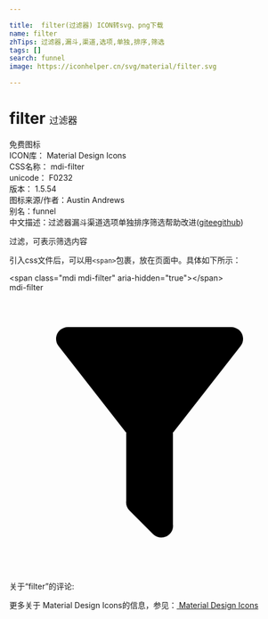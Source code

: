 ```yaml
---

title:  filter(过滤器) ICON转svg、png下载
name: filter
zhTips: 过滤器,漏斗,渠道,选项,单独,排序,筛选
tags: []
search: funnel
image: https://iconhelper.cn/svg/material/filter.svg

---
```


# filter  <small style="font-size: 60%;font-weight: 100">过滤器</small>


<div class="detail-page">
<p>
<span><span class="badge-success badge">免费图标</span> </span>
<br/>
<span>
ICON库：
<span class="badge-secondary badge">Material Design Icons</span> 
</span>
<br/>
<span>
CSS名称：
<span class="badge-secondary badge">mdi-filter</span> 
</span>
<br/>
<span>
unicode：
<span class="badge-secondary badge">F0232</span> 
<copy-btn content='F0232' btn-title=""></copy-btn>
<copy-btn :content='String.fromCodePoint(parseInt("F0232", 16))' btn-title="复制U"></copy-btn>
</span>
<br/>
<span>
版本：
<span class="badge-secondary badge">1.5.54</span> 
</span>
<br/>
<span>图标来源/作者：<span class="badge-light badge">Austin Andrews</span></span> 
<br/>
<span>别名：<span class="badge-light badge">funnel</span></span><br/><span class="zh-detail">中文描述：<span class="badge-primary badge">过滤器</span><span class="badge-primary badge">漏斗</span><span class="badge-primary badge">渠道</span><span class="badge-primary badge">选项</span><span class="badge-primary badge">单独</span><span class="badge-primary badge">排序</span><span class="badge-primary badge">筛选</span><span class="help-link"><span>帮助改进</span>(<a href="https://gitee.com/liuwave/icon-helper/edit/master/json/material/filter.json" target="_blank" rel="noopener noreferrer">gitee</a><a href="https://github.com/liuwave/icon-helper/edit/master/json/material/filter.json" target="_blank" rel="noopener noreferrer">github</a></span>)</span><br/>
</p>
</div><div class="description description alert alert-light">过滤，可表示筛选内容</div>
<div class="alert alert-dark">
  <i class="mdi mdi-filter mdi-48px"></i>
  <i class="mdi mdi-filter mdi-36px"></i>
  <i class="mdi mdi-filter mdi-24px"></i>
  <i class="mdi mdi-filter mdi-18px"></i>
</div>
<div>
  <p>引入css文件后，可以用<code>&lt;span&gt;</code>包裹，放在页面中。具体如下所示：    
  </p>
  <div class="alert alert-primary" style="font-size: 14px">
    &lt;span class="mdi mdi-filter" aria-hidden="true"&gt;&lt;/span&gt;
    <copy-btn content='<span class="mdi mdi-filter" aria-hidden="true"></span>'></copy-btn>
  </div>
  <div class="alert alert-secondary">
    <i class="mdi mdi-filter"
    style="font-size: 24px"
    aria-hidden="true"></i> mdi-filter
    <copy-btn content="mdi-filter" btn-title="复制图标名称"></copy-btn>
  </div>
</div>
<div id="svg" class="svg-wrap">
<svg xmlns="http://www.w3.org/2000/svg" viewBox="0 0 24 24"><path d="M14,12V19.88C14.04,20.18 13.94,20.5 13.71,20.71C13.32,21.1 12.69,21.1 12.3,20.71L10.29,18.7C10.06,18.47 9.96,18.16 10,17.87V12H9.97L4.21,4.62C3.87,4.19 3.95,3.56 4.38,3.22C4.57,3.08 4.78,3 5,3V3H19V3C19.22,3 19.43,3.08 19.62,3.22C20.05,3.56 20.13,4.19 19.79,4.62L14.03,12H14Z" /></svg>
</div>
<detail full-name='mdi-filter'></detail>
<div>
<p>关于“filter”的评论:</p>
</div>
<Vssue title="关于“filter”的评论" ></Vssue>    
<div><p>更多关于 Material Design Icons的信息，参见：<a target="_blank" href="https://iconhelper.cn/material.html"> Material Design Icons</a>
</p></div>

